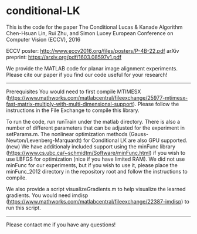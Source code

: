 # conditional-LK

This is the code for the paper
The Conditional Lucas & Kanade Algorithm
Chen-Hsuan Lin, Rui Zhu, and Simon Lucey
European Conference on Computer Vision (ECCV), 2016

ECCV poster: http://www.eccv2016.org/files/posters/P-4B-22.pdf
arXiv preprint: https://arxiv.org/pdf/1603.08597v1.pdf

We provide the MATLAB code for planar image alignment experiments.
Please cite our paper if you find our code useful for your research!

--------------------------------------

Prerequisites
You would need to first compile MTIMESX (https://www.mathworks.com/matlabcentral/fileexchange/25977-mtimesx-fast-matrix-multiply-with-multi-dimensional-support). Please follow the instructions in the File Exchange to compile this library.

To run the code, run runTrain under the matlab directory.
There is also a number of different parameters that can be adjusted for the experiment in setParams.m.
The nonlinear optimization methods (Gauss-Newton/Levenberg-Marquardt) for Conditional LK are also GPU supported.
(new) We have additionaly included support using the minFunc library (https://www.cs.ubc.ca/~schmidtm/Software/minFunc.html) if you wish to use LBFGS for optimization (nice if you have limited RAM). We did not use minFunc for our experiments, but if you wish to use it, please place the minFunc_2012 directory in the repository root and follow the instructions to compile.

We also provide a script visualizeGradients.m to help visualize the learned gradients. You would need imdisp (https://www.mathworks.com/matlabcentral/fileexchange/22387-imdisp) to run this script.

--------------------------------------

Please contact me if you have any questions!


